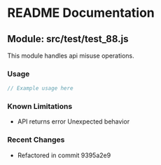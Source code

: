 # README Documentation

## Module: src/test/test_88.js

This module handles api misuse operations.

### Usage

```javascript
// Example usage here
```

### Known Limitations

- API returns error Unexpected behavior

### Recent Changes

- Refactored in commit 9395a2e9
